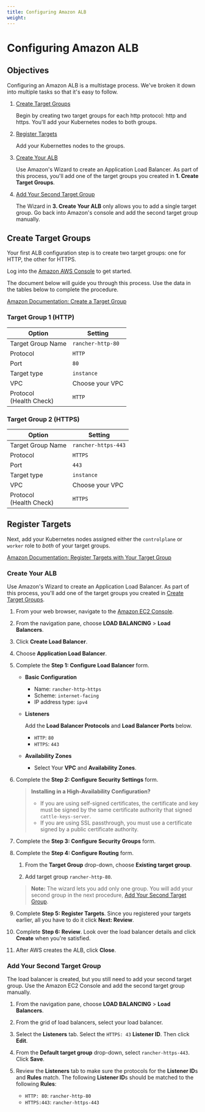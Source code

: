 ```yaml
---
title: Configuring Amazon ALB
weight:
---
```

# Configuring Amazon ALB

## Objectives

Configuring an Amazon ALB is a multistage process. We've broken it down into multiple tasks so that it's easy to follow.

1. [Create Target Groups](#create-target-groups)

	Begin by creating two target groups for each http protocol: http and https. You'll add your Kubernetes nodes to both groups.

2. [Register Targets](#register-targets)

	Add your Kubernettes nodes to the groups.

3. [Create Your ALB](#create-your-alb)

	Use Amazon's Wizard to create an Application Load Balancer. As part of this process, you'll add one of the target groups you created in **1. Create Target Groups**.

4. [Add Your Second Target Group](#add-your-second-target-group)

	The Wizard in **3. Create Your ALB** only allows you to add a single target group. Go back into Amazon's console and add the second target group manually.


## Create Target Groups

Your first ALB configuration step is to create two target groups: one for HTTP, the other for HTTPS.

Log into the [Amazon AWS Console](https://console.aws.amazon.com/ec2/) to get started.

The document below will guide you through this process. Use the data in the tables below to complete the procedure.

[Amazon Documentation: Create a Target Group](https://docs.aws.amazon.com/elasticloadbalancing/latest/application/create-target-group.html)

### Target Group 1 (HTTP)

Option                      | Setting
----------------------------|------------------------------------
Target Group Name           | `rancher-http-80`
Protocol                    | `HTTP`
Port                        | `80`
Target type                 | `instance`
VPC                         | Choose your VPC
Protocol<br/>(Health Check) | `HTTP`


### Target Group 2 (HTTPS)

Option                      | Setting
----------------------------|------------------------------------
Target Group Name           | `rancher-https-443`
Protocol                    | `HTTPS`
Port                        | `443`
Target type                 | `instance`
VPC                         | Choose your VPC
Protocol<br/>(Health Check) | `HTTPS`

## Register Targets

Next, add your Kubernetes nodes assigned either the `controlplane` or `worker` role to _both_ of your target groups.

[Amazon Documentation: Register Targets with Your Target Group](https://docs.aws.amazon.com/elasticloadbalancing/latest/application/target-group-register-targets.html)

### Create Your ALB

Use Amazon's Wizard to create an Application Load Balancer. As part of this process, you'll add one of the target groups you created in [Create Target Groups](#create-target-groups).

1. From your web browser, navigate to the [Amazon EC2 Console](https://console.aws.amazon.com/ec2/).

2. From the navigation pane, choose **LOAD BALANCING** > **Load Balancers**.

3. Click **Create Load Balancer**.

4. Choose **Application Load Balancer**.

5. Complete the **Step 1: Configure Load Balancer** form.
	- **Basic Configuration**

	   - Name: `rancher-http-https`
	   - Scheme: `internet-facing`
	   - IP address type: `ipv4`
	- **Listeners**

		Add the **Load Balancer Protocols** and **Load Balancer Ports** below.
		- `HTTP`: `80`
		- `HTTPS`: `443`

	- **Availability Zones**

	   - Select Your **VPC** and **Availability Zones**.

6. Complete the **Step 2: Configure Security Settings** form.

	>**Installing in a High-Availability Configuration?**
	> - If you are using self-signed certificates, the certificate and key must be signed by the same certificate authority that signed `cattle-keys-server`.
	> - If you are using SSL passthrough, you must use a certificate signed by a public certificate authority.

7. Complete the **Step 3: Configure Security Groups** form.

8. Complete the **Step 4: Configure Routing** form.

	1. From the **Target Group** drop-down, choose **Existing target group**.

	2. Add target group `rancher-http-80`.

	>**Note:** The wizard lets you add only one group. You will add your second group in the  next procedure, [Add Your Second Target Group](#add-your-second-target-group).

9. Complete **Step 5: Register Targets**. Since you registered your targets earlier, all you have to do it click **Next: Review**.

10. Complete **Step 6: Review**. Look over the load balancer details and click **Create** when you're satisfied.

11. After AWS creates the ALB, click **Close**.


### Add Your Second Target Group

The load balancer is created, but you still need to add your second target group. Use the Amazon EC2 Console and add the second target group manually.

1. From the navigation pane, choose **LOAD BALANCING** > **Load Balancers**.

2. From the grid of load balancers, select your load balancer.

3. Select the **Listeners** tab. Select the `HTTPS: 43` **Listener ID**. Then click **Edit**.

4. From the **Default target group** drop-down, select `rancher-https-443`. Click **Save**.

5. Review the **Listeners** tab to make sure the protocols for the **Listener ID**s and **Rules** match. The following **Listener ID**s should be matched to the following **Rules**:

    - `HTTP: 80`: `rancher-http-80`
    - `HTTPS:443`: `rancher-https-443`
